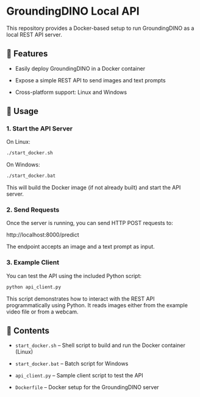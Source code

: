# GroundingDINO Local API
This repository provides a Docker-based setup to run GroundingDINO as a local REST API server.

## 🚀 Features
- Easily deploy GroundingDINO in a Docker container

- Expose a simple REST API to send images and text prompts

- Cross-platform support: Linux and Windows

## 🔧 Usage

### 1. Start the API Server

On Linux:
```bash
./start_docker.sh
```


On Windows:
```bash
./start_docker.bat
```

This will build the Docker image (if not already built) and start the API server.

### 2. Send Requests
Once the server is running, you can send HTTP POST requests to:

http://localhost:8000/predict

The endpoint accepts an image and a text prompt as input.

### 3. Example Client

You can test the API using the included Python script:

```bash
python api_client.py
```

This script demonstrates how to interact with the REST API programmatically using Python. It reads images either from the example video file or from a webcam.

## 📁 Contents

- `start_docker.sh` – Shell script to build and run the Docker container (Linux)

- `start_docker.bat` – Batch script for Windows

- `api_client.py` – Sample client script to test the API

- `Dockerfile` – Docker setup for the GroundingDINO server